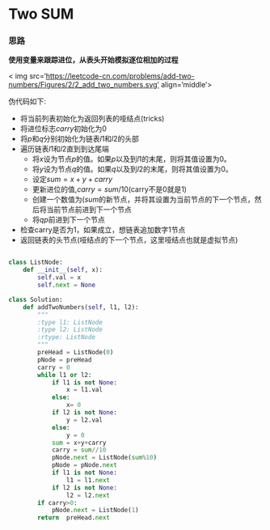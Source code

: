 # Two SUM
### 思路
**使用变量来跟踪进位，从表头开始模拟逐位相加的过程**

< img  src=‘https://leetcode-cn.com/problems/add-two-numbers/Figures/2/2_add_two_numbers.svg’ align=‘middle’>

伪代码如下:

- 将当前列表初始化为返回列表的哑结点(tricks)
- 将进位标志$carry$初始化为0
- 将$p$和$q$分别初始化为链表$l1$和$l2$的头部
- 遍历链表$l1$和$l2$直到到达尾端
   - 将$x$设为节点$p$的值。如果$p$以及到$l1$的末尾，则将其值设置为0。
   - 将$y$设为节点$q$的值。如果$q$以及到$l2$的末尾，则将其值设置为0。
   - 设定$sum=x+y+carry$
   - 更新进位的值,$carry=sum/10$(carry不是0就是1)
   - 创建一个数值为$(sum%10)$的新节点，并将其设置为当前节点的下一个节点，然后将当前节点前进到下一个节点
   - 将$q$$p$前进到下一个节点
 - 检查carry是否为1，如果成立，想链表追加数字1节点
 - 返回链表的头节点(哑结点的下一个节点，这里哑结点也就是虚拟节点)

```python

class ListNode:
    def __init__(self, x):
        self.val = x
        self.next = None

class Solution:
    def addTwoNumbers(self, l1, l2):
        """
        :type l1: ListNode
        :type l2: ListNode
        :rtype: ListNode
        """
        preHead = ListNode(0)
        pNode = preHead
        carry = 0
        while l1 or l2:
            if l1 is not None:
                x = l1.val
            else:
                x= 0
            if l2 is not None:
                y = l2.val
            else:
                y = 0
            sum = x+y+carry
            carry = sum//10
            pNode.next = ListNode(sum%10)
            pNode = pNode.next
            if l1 is not None:
                l1 = l1.next
            if l2 is not None:
                l2 = l2.next
        if carry>0:
            pNode.next = ListNode(1)
        return  preHead.next
```




